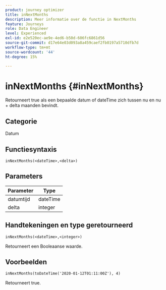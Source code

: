 ```yaml
---
product: journey optimizer
title: inNextMonths
description: Meer informatie over de functie in NextMonths
feature: Journeys
role: Data Engineer
level: Experienced
exl-id: e2e520ec-ae9e-4ed6-b50d-606fc6861d56
source-git-commit: d17e64e03d093a8a459caef2fb0197a5710dfb7d
workflow-type: tm+mt
source-wordcount: '44'
ht-degree: 15%

---
```


# inNextMonths {#inNextMonths}

Retourneert true als een bepaalde datum of dateTime zich tussen nu en nu + delta maanden bevindt.

## Categorie

Datum

## Functiesyntaxis

`inNextMonths(<dateTime>,<delta>)`

## Parameters

| Parameter | Type |
|-----------|------------------|
| datumtijd | dateTime |
| delta | integer |

## Handtekeningen en type geretourneerd

`inNextMonths(<dateTime>,<integer>)`

Retourneert een Booleaanse waarde.

## Voorbeelden

`inNextMonths(toDateTime('2020-01-12T01:11:00Z'), 4)`

Retourneert true.
